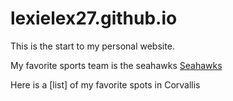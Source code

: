 # lexielex27.github.io

This is the start to my personal website.

My favorite sports team is the seahawks
[Seahawks](https://www.seahawks.com/)

Here is a [list] of my favorite spots in Corvallis
